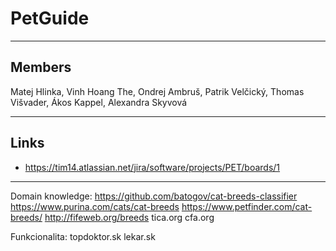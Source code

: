 # PetGuide

---

## Members
Matej Hlinka, Vinh Hoang The, Ondrej Ambruš, Patrik Velčický, Thomas Višvader, Ákos Kappel, Alexandra Skyvová

---

## Links

- https://tim14.atlassian.net/jira/software/projects/PET/boards/1

---

Domain knowledge:
https://github.com/batogov/cat-breeds-classifier
https://www.purina.com/cats/cat-breeds
https://www.petfinder.com/cat-breeds/
http://fifeweb.org/breeds
tica.org
cfa.org

Funkcionalita:
topdoktor.sk
lekar.sk